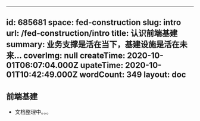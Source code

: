 
---
id: 685681
space: fed-construction
slug: intro
url: /fed-construction/intro
title: 认识前端基建
summary: 业务支撑是活在当下，基建设施是活在未来...
coverImg: null
createTime: 2020-10-01T06:07:04.000Z 
upateTime: 2020-10-01T10:42:49.000Z
wordCount: 349
layout: doc
---

## 前端基建

- 文档整理中。。。